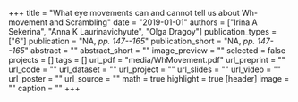 +++
title = "What eye movements can and cannot tell us about Wh-movement and Scrambling"
date = "2019-01-01"
authors = ["Irina A Sekerina", "Anna K Laurinavichyute", "Olga Dragoy"]
publication_types = ["6"]
publication = "NA, _pp. 147--165_"
publication_short = "NA, _pp. 147--165_"
abstract = ""
abstract_short = ""
image_preview = ""
selected = false
projects = []
tags = []
url_pdf = "media/WhMovement.pdf"
url_preprint = ""
url_code = ""
url_dataset = ""
url_project = ""
url_slides = ""
url_video = ""
url_poster = ""
url_source = ""
math = true
highlight = true
[header]
image = ""
caption = ""
+++
